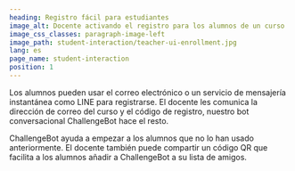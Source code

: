 ```yaml
---
heading: Registro fácil para estudiantes
image_alt: Docente activando el registro para los alumnos de un curso
image_css_classes: paragraph-image-left
image_path: student-interaction/teacher-ui-enrollment.jpg
lang: es
page_name: student-interaction
position: 1
---
```


Los alumnos pueden usar el correo electrónico o un servicio de mensajería instantánea como LINE para registrarse. El docente les comunica la dirección de correo del curso y el código de registro, nuestro bot conversacional ChallengeBot hace el resto.

ChallengeBot ayuda a empezar a los alumnos que no lo han usado anteriormente. El docente también puede compartir un código QR que facilita a los alumnos añadir a ChallengeBot a su lista de amigos.
